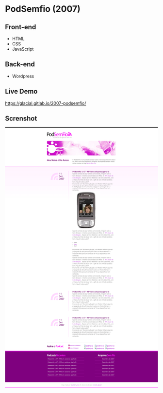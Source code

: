 # PodSemfio (2007)

## Front-end 

* HTML
* CSS
* JavaScript

## Back-end

* Wordpress

## Live Demo

https://glacial.gitlab.io/2007-podsemfio/

## Screnshot

![screenshot](design/01-home.png)
